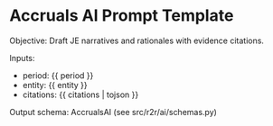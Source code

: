 # Accruals AI Prompt Template

Objective: Draft JE narratives and rationales with evidence citations.

Inputs:

- period: {{ period }}
- entity: {{ entity }}
- citations: {{ citations | tojson }}

Output schema: AccrualsAI (see src/r2r/ai/schemas.py)
